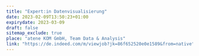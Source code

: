 ```yaml
---
title: "Expert:in Datenvisualisierung"
date: 2023-02-09T13:50:23+01:00
expirydate: 2023-03-09
draft: false
sitemap_exclude: true
place: "atene KOM GmbH, Team Data & Analysis"
link: "https://de.indeed.com/m/viewjob?jk=86f652520e0e1589&from=native"
---
```

